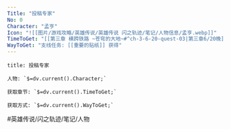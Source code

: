 ```yaml
---
Title: "投稿专家"
No: 0
Character: "孟亨"
Icon: "![[图片/游戏攻略/英雄传说/英雄传说 闪之轨迹/笔记/人物信息/孟亨.webp]]"
TimeToGet: "[[第三章 横跨铁路 ~苍穹的大地~#^ch-3-6-20-quest-03|第三章6/20晚]]"
WayToGet: "支线任务: [[重要的贴纸]] 获得"
---
```

```ad-note
title: 投稿专家

人物: `$=dv.current().Character;`

获取章节: `$=dv.current().TimeToGet;`

获取方式: `$=dv.current().WayToGet;`

```

#英雄传说/闪之轨迹/笔记/人物